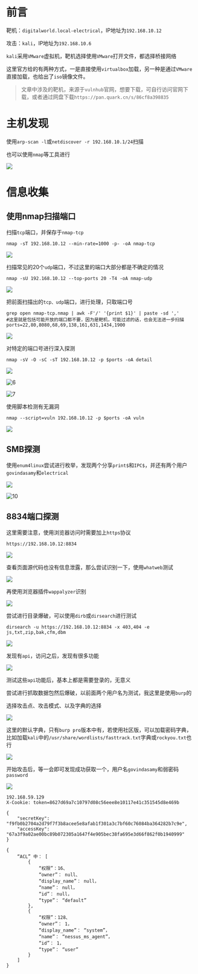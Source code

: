 # 前言

靶机：`digitalworld.local-electrical`，IP地址为`192.168.10.12`

攻击：`kali`，IP地址为`192.168.10.6`

`kali`采用`VMware`虚拟机，靶机选择使用`VMware`打开文件，都选择桥接网络

这里官方给的有两种方式，一是直接使用`virtualbox`加载，另一种是通过`VMware`直接加载，也给出了`iso`镜像文件。	

> 文章中涉及的靶机，来源于`vulnhub`官网，想要下载，可自行访问官网下载，或者通过网盘下载`https://pan.quark.cn/s/86cf8a398835`

# 主机发现

使用`arp-scan -l`或`netdiscover -r 192.168.10.1/24`扫描

也可以使用`nmap`等工具进行

![](pic-electrical\1.jpg)

# 信息收集

## 使用nmap扫描端口

扫描`tcp`端口，并保存于`nmap-tcp`

```shell
nmap -sT 192.168.10.12 --min-rate=1000 -p- -oA nmap-tcp
```

![](pic-electrical\2.jpg)

扫描常见的20个`udp`端口，不过这里的端口大部分都是不确定的情况

```shell
nmap -sU 192.168.10.12 --top-ports 20 -T4 -oA nmap-udp
```

![](pic-electrical\3.jpg)

把前面扫描出的`tcp、udp`端口，进行处理，只取端口号

```shell
grep open nmap-tcp.nmap | awk -F'/' '{print $1}' | paste -sd ','
#这里就是包括可能开放的端口都不要，因为是靶机，可能过滤的话，也会无法进一步扫描
ports=22,80,8080,68,69,138,161,631,1434,1900
```

![](pic-electrical\4.jpg)

对特定的端口号进行深入探测

```shell
nmap -sV -O -sC -sT 192.168.10.12 -p $ports -oA detail
```

![](pic-electrical\5.jpg)

![6](pic-electrical\6.jpg)

![7](pic-electrical\7.jpg)

使用脚本检测有无漏洞

```shell
nmap --script=vuln 192.168.10.12 -p $ports -oA vuln
```

![](pic-electrical\8.jpg)

## SMB探测

使用`enum4linux`尝试进行枚举，发现两个分享`print$`和`IPC$`，并还有两个用户`govindasamy`和`electrical`

![](./pic-electrical\9.jpg)

![10](pic-electrical\10.jpg)

## 8834端口探测

这里需要注意，使用浏览器访问时需要加上`https`协议

```shell
https://192.168.10.12:8834
```

![](pic-electrical/11.jpg)

查看页面源代码也没有信息泄露，那么尝试识别一下，使用`whatweb`测试

![](./pic-electrical/12.jpg)

再使用浏览器插件`wappalyzer`识别

![](./pic-electrical/13.jpg)

尝试进行目录爆破，可以使用`dirb`或`dirsearch`进行测试

```shell
dirsearch -u https://192.168.10.12:8834 -x 403,404 -e js,txt,zip,bak,cfm,dbm
```

![](./pic-electrical/14.jpg)

发现有`api`，访问之后，发现有很多功能

![](./pic-electrical/15.jpg)

测试这些`api`功能后，基本上都是需要登录的，无意义

尝试进行抓取数据包然后爆破，以前面两个用户名为测试，我这里是使用`burp`的

选择攻击点、攻击模式、以及字典的选择

![](./pic-electrical/16.jpg)

这里的默认字典，只有`burp pro`版本中有，若使用社区版，可以加载密码字典，比如加载`kali`中的`/usr/share/wordlists/fasttrack.txt`字典或`rockyou.txt`也行

![](./pic-electrical/17.jpg)

开始攻击后，等一会即可发现成功获取一个，用户名`govindasamy`和弱密码`password`

![](./pic-electrical/18.jpg)







```
192.168.59.129
X-Cookie: token=8627d69a7c10797d08c56eee8e10117e41c351545d8e469b

{
    "secretKey": "f9fb0b2704a2d79f7f3b8acee5e8afab1f301a3c7bf60c76084ba364282b7c9e",
    "accessKey": "67a3f9a02ae00bc89b072305a1647f4e905bec38fa695e3d66f862f0b1940999"
}
```





```
{
    “ACL” 中： [
        {
            “权限”：16、
            “owner”： null、
            “display_name”： null，
            “name”： null，
            “id”： null，
            “type”： “default”
        },
        {
            “权限”：128、
            “owner”： 1，
            “display_name”： “system”，
            “name”： “nessus_ms_agent”，
            “id”： 1，
            “type”： “user”
        }
    ]
}
```





















